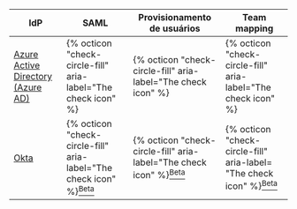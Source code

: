 | IdP                                                                                                                                                                                                               | SAML                                                                                                                                                                                                                                                     | Provisionamento de usuários                                                                                                                                                                                                                              | Team mapping                                                                                                                                                                                                |
| ----------------------------------------------------------------------------------------------------------------------------------------------------------------------------------------------------------------- | -------------------------------------------------------------------------------------------------------------------------------------------------------------------------------------------------------------------------------------------------------- | -------------------------------------------------------------------------------------------------------------------------------------------------------------------------------------------------------------------------------------------------------- | ----------------------------------------------------------------------------------------------------------------------------------------------------------------------------------------------------------- |
| [Azure Active Directory (Azure AD)](/admin/authentication/configuring-authentication-and-provisioning-with-your-identity-provider/configuring-authentication-and-provisioning-for-your-enterprise-using-azure-ad) | {% octicon "check-circle-fill" aria-label="The check icon" %}                                                                                                                                                                                            | {% octicon "check-circle-fill" aria-label="The check icon" %}                                                                                                                                                                                            | {% octicon "check-circle-fill" aria-label="The check icon" %}
| [Okta](/admin/authentication/configuring-authentication-and-provisioning-with-your-identity-provider/configuring-authentication-and-provisioning-for-your-enterprise-using-okta)                                  | {% octicon "check-circle-fill" aria-label="The check icon" %}[<sup>Beta</sup>](/admin/authentication/configuring-authentication-and-provisioning-with-your-identity-provider/configuring-authentication-and-provisioning-for-your-enterprise-using-okta) | {% octicon "check-circle-fill" aria-label="The check icon" %}[<sup>Beta</sup>](/admin/authentication/configuring-authentication-and-provisioning-with-your-identity-provider/configuring-authentication-and-provisioning-for-your-enterprise-using-okta) | {% octicon "check-circle-fill" aria-label= "The check icon" %}[<sup>Beta</sup>](/admin/authentication/configuring-authentication-and-provisioning-with-your-identity-provider/mapping-okta-groups-to-teams) |
